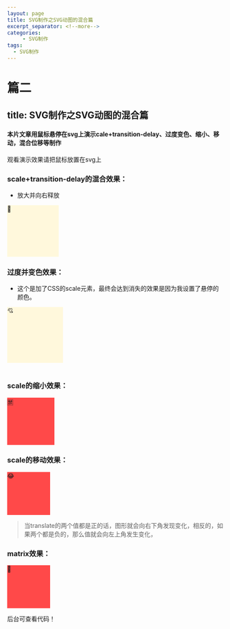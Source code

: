 ```yaml
---
layout: page
title: SVG制作之SVG动图的混合篇
excerpt_separator: <!--more-->
categories:
     - SVG制作
tags:
  - SVG制作
---
```


# 篇二
## title: SVG制作之SVG动图的混合篇
#### 本片文章用鼠标悬停在svg上演示cale+transition-delay、过度变色、缩小、移动，混合位移等制作
<!--more-->

观看演示效果请把鼠标放置在svg上

### scale+transition-delay的混合效果：
- 放大并向右释放
<head>
  <meta charset="UTF-8">
  <style>
    .demo1:hover {
    transform: scale(1.5);
  }
	.demo1 {
	    width: 120px;
	    height: 120px;
	    background-color: #FFF8DC;
	    transition: width 1s;
	}
	.demo1:hover {
	    width: 400px;
	}
  </style>
</head>

<body>
<div class="demo1" >🥗</div>
</body>


### 过度并变色效果：
- 这个是加了CSS的scale元素，最终会达到消失的效果是因为我设置了悬停的颜色。

<head>
  <meta charset="UTF-8">
  <style>
    .demo3 {
	    width: 130px;
        height: 130px;
        background-color: #FFF8DC;
        transition: width 2s linear,
                    height 2s linear,
                    background-color 2s 2s;
	}
	.demo3:hover {
	    width: 200px;
        height: 200px;
        background-color: #28505D;
	}
  </style>
</head>

<body>
<div class="demo3" >💘</div>
</body>
<br/>

### scale的缩小效果：

<head>
  <meta charset="UTF-8">
  <style>
    .demo {
	    width: 110px;
        height: 110px;
		transition: all 0.5S;
        background-color: #ff4949;
	}
	.demo:hover {
	  transform: scale(0.5); 
	}
  </style>
</head>

<body>
<div class="demo">🈲</div>
</body>


### scale的移动效果：

<head>
  <meta charset="UTF-8">
  <style>
    .translate {
	    width: 100px;
        height: 100px;
        background-color: #ff4949;
	}
	.translate:hover {
	  transform: translate(-40px, -40px); 
	}
  </style>
</head>

<body>
<div class="translate">😂</div>
</body>

 > 当translate的两个值都是正的话，图形就会向右下角发现变化，相反的，如果两个都是负的，那么值就会向左上角发生变化，
 
### **matrix**效果：

<head>
  <meta charset="UTF-8">
  <style>
    .matrix {
	    width: 100px;
        height: 100px;
        background-color: #ff4949;
	}
	.matrix:hover {
	  transform: matrix(1.678,-0.256,1.522,2.333,-51.533,-1.989); 
	}
  </style>
</head>

<body>
<div class="matrix">🤣</div>
</body>

后台可查看代码！
